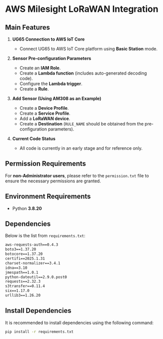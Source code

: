 # **AWS Milesight LoRaWAN Integration**

## **Main Features**
1. **UG65 Connection to AWS IoT Core**  
   - Connect UG65 to AWS IoT Core platform using **Basic Station** mode.

2. **Sensor Pre-configuration Parameters**  
   - Create an **IAM Role**.  
   - Create a **Lambda function** (includes auto-generated decoding code).  
   - Configure the **Lambda trigger**.  
   - Create a **Rule**.

3. **Add Sensor (Using AM308 as an Example)**  
   - Create a **Device Profile**.  
   - Create a **Service Profile**.  
   - Add a **LoRaWAN device**.  
   - Create a **Destination** (`RULE_NAME` should be obtained from the pre-configuration parameters).

4. **Current Code Status**  
   - All code is currently in an early stage and for reference only.

## **Permission Requirements**
For **non-Administrator users**, please refer to the `permission.txt` file to ensure the necessary permissions are granted.

## **Environment Requirements**
- Python **3.8.20**

## **Dependencies**
Below is the list from `requirements.txt`:

```txt
aws-requests-auth==0.4.3  
boto3==1.37.20  
botocore==1.37.20  
certifi==2025.1.31  
charset-normalizer==3.4.1  
idna==3.10  
jmespath==1.0.1  
python-dateutil==2.9.0.post0  
requests==2.32.3  
s3transfer==0.11.4  
six==1.17.0  
urllib3==1.26.20  
```
## **Install Dependencies**  
It is recommended to install dependencies using the following command:  
```sh
pip install -r requirements.txt
```

